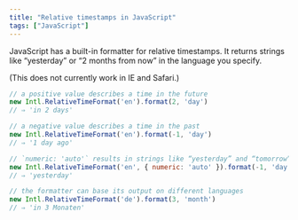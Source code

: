 ```yaml
---
title: "Relative timestamps in JavaScript"
tags: ["JavaScript"]
---
```

JavaScript has a built-in formatter for relative timestamps. It returns strings like “yesterday” or “2 months from now” in the language you specify.

(This does not currently work in IE and Safari.)

```js
// a positive value describes a time in the future
new Intl.RelativeTimeFormat('en').format(2, 'day')
// ⇒ 'in 2 days'

// a negative value describes a time in the past
new Intl.RelativeTimeFormat('en').format(-1, 'day')
// ⇒ '1 day ago'

// `numeric: 'auto'` results in strings like “yesterday” and “tomorrow”
new Intl.RelativeTimeFormat('en', { numeric: 'auto' }).format(-1, 'day')
// ⇒ 'yesterday'

// the formatter can base its output on different languages
new Intl.RelativeTimeFormat('de').format(3, 'month')
// ⇒ 'in 3 Monaten'
```
